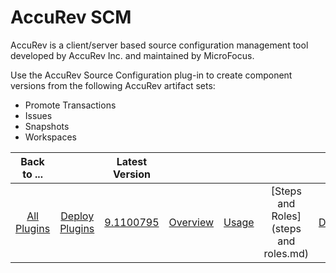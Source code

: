 
AccuRev SCM
===========


AccuRev is a client/server based source configuration management tool developed by AccuRev Inc. and maintained by MicroFocus.


Use the AccuRev Source Configuration plug-in to create component versions from the following AccuRev artifact sets:

* Promote Transactions
* Issues
* Snapshots
* Workspaces


|Back to ...||Latest Version|||||
| :---: | :---: | :---: | :---: | :---: | :---: | :---: |
|[All Plugins](../../index.md)|[Deploy Plugins](../README.md)|[9.1100795](https://raw.githubusercontent.com/UrbanCode/IBM-UCD-PLUGINS/main/files/AccuRevSourceConfig/AccuRevSourceConfig-9.1100795.zip)|[Overview](overview.md)|[Usage](usage.md)|[Steps and Roles](steps and roles.md)|[Downloads](downloads.md)|
